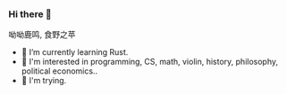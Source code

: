 ### Hi there 👋

<!--
**yoyoLooming/yoyoLooming** is a ✨ _special_ ✨ repository because its `README.md` (this file) appears on your GitHub profile.-->

呦呦鹿鸣, 食野之苹  

- 🌱 I’m currently learning Rust.  
- 🤩 I'm interested in programming, CS, math, violin, history, philosophy, political economics..  
- 🥺 I'm trying.  
